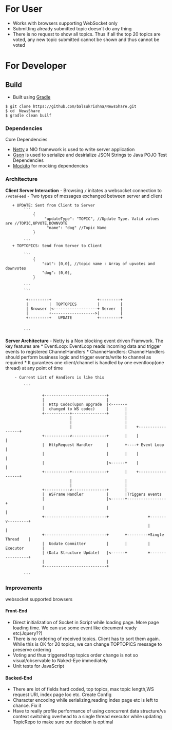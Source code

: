 # For User
 * Works with browsers supporting WebSocket only
 * Submitting already submitted topic doesn't do any thing
 * There is no request to show all topics. Thus if all the top 20 topics are voted, any new topic submitted cannot be shown
   and thus cannot be voted

# For Developer

## Build
- Built using [Gradle](https://gradle.org/)

```
$ git clone https://github.com/balsukrishna/NewsShare.git
$ cd  NewsShare
$ gradle clean builf
```

### Dependencies
 Core Dependencies
   + [Netty](http://netty.io/) a NIO framework is used to write server application
   + [Gson](https://github.com/google/gson) is used to serialize and desirialize JSON Strings to Java POJO
 Test Dependencies
   + [Mockito](https://github.com/mockito/mockito) for mocking dependencies
  
### Architecture
   **Client Server Interaction**
    - Browsing `/` initates a websocket connection to `/voteFeed`
    - Two types of messages exchanged between server and client  
    
       + UPDATE: Sent from Client to Server
            ```
                {
                     "updateType": "TOPIC", //Update Type. Valid values are //TOPIC,UPVOTE,DOWNVOTE
                      "name": "dog" //Topic Name
                }
              
            ```
       + TOPTOPICS: Send from Server to Client

            ```
                {
                    "cat": [0,0], //topic name : Array of upvotes and downvotes
                    "dog": [0,0],
                }

            ``` 
            ```

             +---------+                    +---------+
             |         |  TOPTOPICS         |         |
             | Browser |<-------------------+ Server  |
             |         +------------------->|         |
             +---------+   UPDATE           +---------+


            ```
        
   **Server Architecture**
        - Netty is a Non blocking event driven Framwork. The key features are
            * EventLoop: EventLoop reads incoming data and trigger events to registered ChannelHandlers
            * ChanneHandlers: ChannelHandlers should perform business logic and trigger events/write to channel as required
            * It gurantees one client/channel is handled by one eventloop(one thread) at any point of time
        
        - Current List of Handlers is like this  

            ```

                    +---------------------------+
                    |                           |
                    |  Http Codec(upon upgrade  |<------+
                    |  changed to WS codec)     |       |
                    +-----------+---------------+       |
                                |                       |
                                |                       |
                                |                       |    +------------------+
                    +-----------v---------------+       |    |                  |
                    |  HttpRequest Handler      |       +----+ Event Loop       |
                    |                           |       |    |                  |
                    |                           |<------+    |                  |
                    +-----------+---------------+       |    +------------------+
                                |                       |
                                |                       |
                    +-----------v---------------+       |
                    |  WSFrame Handler          |       |Triggers events
                    |                           |<------+-----------------+
                    |                           |                         |
                    +---------------------------+                 +-------v---------+
                                                                  |                 |
                    +---------------------------+       +---------+Single Thread    |
                    |  Uodate Committer         |       |         | Executor        |
                    | (Data Structure Update)   |<------+         +-----------------+
                    |                           |
                    +---------------------------+

            ```  

     
       
### Improvements
websocket supported browsers

#### Front-End
  - Direct initialization of Socket in Script while loading page. More page loading time. 
   We can use some event like document ready etc(Jquery??)
  - There is no ordering of received topics. Client has to sort them again. While this is OK for 20 topics, we can change TOPTOPICS message to preserve ordering
  - Voting and thus triggered top topics order change is not so visual/observable to Naked-Eye immediately
  - Unit tests for JavaScript 

#### Backed-End   
  - There are lot of fields hard coded, top topics, max topic length,WS request URI, index page loc etc. Create Config
  - Character encoding while serializing,reading index page etc is left to chance. Fix it
  - Have to really profile performance of using concurrent data structure/vs context switching overhead to a single thread executor while updating TopicRepo to make sure our decision is optimal


   
